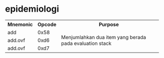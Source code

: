 # epidemiologi

<table>
  <tr>
    <th><b>Mnemonic</b></th>
    <th><b>Opcode</b></th>
    <th><b>Purpose</b></th>
  </tr>
  <tr>
    <td>add</td>
    <td>0x58</td>
    <td rowspan="3">Menjumlahkan dua item yang berada pada evaluation stack</td>
  </tr>
  <tr>
    <td>add.ovf</td>
    <td>0xd6</td>
  </tr>
    <tr>
    <td>add.ovf</td>
    <td>0xd7</td>
  </tr>
</table>
